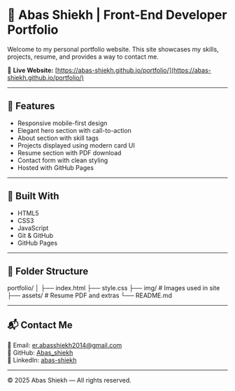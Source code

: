 # 💼 Abas Shiekh | Front-End Developer Portfolio

Welcome to my personal portfolio website. This site showcases my skills, projects, resume, and provides a way to contact me.

🔗 **Live Website:** [https://abas-shiekh.github.io/portfolio/](https://abas-shiekh.github.io/portfolio/)

---

## 🚀 Features

- Responsive mobile-first design
- Elegant hero section with call-to-action
- About section with skill tags
- Projects displayed using modern card UI
- Resume section with PDF download
- Contact form with clean styling
- Hosted with GitHub Pages

---

## 🧰 Built With

- HTML5
- CSS3
- JavaScript
- Git & GitHub
- GitHub Pages

---

## 📂 Folder Structure

portfolio/
│
├── index.html
├── style.css
├── img/ # Images used in site
├── assets/ # Resume PDF and extras
└── README.md

---

## 📬 Contact Me

📧 Email: [er.abasshiekh2014@gmail.com](mailto:er.abasshiekh2014@gmail.com)  
🔗 GitHub: [Abas_shiekh](https://github.com/Abas_shiekh)  
🔗 LinkedIn: [abas-shiekh](https://linkedin.com/in/abas-shiekh)

---

© 2025 Abas Shiekh — All rights reserved.
